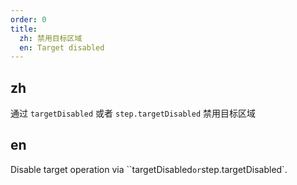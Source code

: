 ```yaml
---
order: 0
title:
  zh: 禁用目标区域
  en: Target disabled
---
```


## zh

通过 `targetDisabled` 或者 `step.targetDisabled` 禁用目标区域

## en

Disable target operation via ``targetDisabled` or `step.targetDisabled`.
